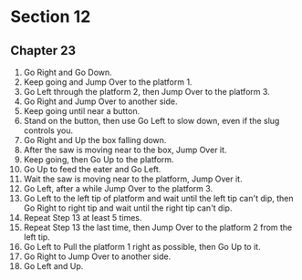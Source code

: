 # Section 12

## Chapter 23

1. Go Right and Go Down.
2. Keep going and Jump Over to the platform 1.
3. Go Left through the platform 2, then Jump Over to the platform 3.
4. Go Right and Jump Over to another side.
5. Keep going until near a button.
6. Stand on the button, then use Go Left to slow down, even if the slug controls you.
7. Go Right and Up the box falling down.
8. After the saw is moving near to the box, Jump Over it.
9. Keep going, then Go Up to the platform.
10. Go Up to feed the eater and Go Left.
11. Wait the saw is moving near to the platform, Jump Over it.
12. Go Left, after a while Jump Over to the platform 3.
13. Go Left to the left tip of platform and wait until the left tip can't dip, then Go Right to right tip and wait until the right tip can't dip.
14. Repeat Step 13 at least 5 times.
15. Repeat Step 13 the last time, then Jump Over to the platform 2 from the left tip.
16. Go Left to Pull the platform 1 right as possible, then Go Up to it.
17. Go Right to Jump Over to another side.
18. Go Left and Up.
